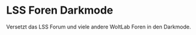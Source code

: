 <h1>LSS Foren Darkmode</h1>
Versetzt das LSS Forum und viele andere WoltLab Foren in den Darkmode.<br>